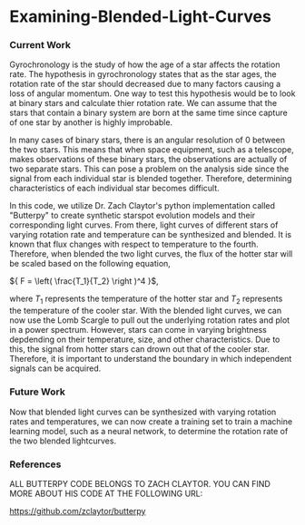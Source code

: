 # Examining-Blended-Light-Curves

### Current Work

Gyrochronology is the study of how the age of a star affects the rotation rate. The hypothesis in gyrochronology states that as the star ages, the rotation rate of the star should decreased due to many factors causing a loss of angular momentum. One way to test this hypothesis would be to look at binary stars and calculate thier rotation rate. We can assume that the stars that contain a binary system are born at the same time since capture of one star by another is highly improbable. 

In many cases of binary stars, there is an angular resolution of 0 between the two stars. This means that when space equipment, such as a telescope, makes observations of these binary stars, the observations are actually of two separate stars. This can pose a problem on the analysis side since the signal from each individual star is blended together. Therefore, determining characteristics of each individual star becomes difficult.

In this code, we utilize Dr. Zach Claytor's python implementation called "Butterpy" to create synthetic starspot evolution models and their corresponding light curves. From there, light curves of different stars of varying rotation rate and temperature can be synthesized and blended. It is known that flux changes with respect to temperature to the fourth. Therefore, when blended the two light curves, the flux of the hotter star will be scaled based on the following equation,

${ F = \left( \frac{T_1}{T_2} \right )^4 }$,

where ${T_1}$ represents the temperature of the hotter star and ${T_2}$ represents the temperature of the cooler star. With the blended light curves, we can now use the Lomb Scargle to pull out the underlying rotation rates and plot in a power spectrum. However, stars can come in varying brightness depdending on their temperature, size, and other characteristics. Due to this, the signal from hotter stars can drown out that of the cooler star. Therefore, it is important to understand the boundary in which independent signals can be acquired. 

### Future Work

Now that blended light curves can be synthesized with varying rotation rates and temperatures, we can now create a training set to train a machine learning model, such as a neural network, to determine the rotation rate of the two blended lightcurves. 

### References

ALL BUTTERPY CODE BELONGS TO ZACH CLAYTOR. YOU CAN FIND MORE ABOUT HIS CODE AT THE FOLLOWING URL:

https://github.com/zclaytor/butterpy

